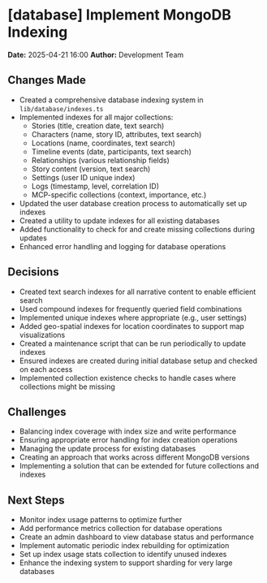 # [database] Implement MongoDB Indexing

**Date:** 2025-04-21 16:00
**Author:** Development Team

## Changes Made
- Created a comprehensive database indexing system in `lib/database/indexes.ts`
- Implemented indexes for all major collections:
  - Stories (title, creation date, text search)
  - Characters (name, story ID, attributes, text search)
  - Locations (name, coordinates, text search)
  - Timeline events (date, participants, text search)
  - Relationships (various relationship fields)
  - Story content (version, text search)
  - Settings (user ID unique index)
  - Logs (timestamp, level, correlation ID)
  - MCP-specific collections (context, importance, etc.)
- Updated the user database creation process to automatically set up indexes
- Created a utility to update indexes for all existing databases
- Added functionality to check for and create missing collections during updates
- Enhanced error handling and logging for database operations

## Decisions
- Created text search indexes for all narrative content to enable efficient search
- Used compound indexes for frequently queried field combinations
- Implemented unique indexes where appropriate (e.g., user settings)
- Added geo-spatial indexes for location coordinates to support map visualizations
- Created a maintenance script that can be run periodically to update indexes
- Ensured indexes are created during initial database setup and checked on each access
- Implemented collection existence checks to handle cases where collections might be missing

## Challenges
- Balancing index coverage with index size and write performance
- Ensuring appropriate error handling for index creation operations
- Managing the update process for existing databases
- Creating an approach that works across different MongoDB versions
- Implementing a solution that can be extended for future collections and indexes

## Next Steps
- Monitor index usage patterns to optimize further
- Add performance metrics collection for database operations
- Create an admin dashboard to view database status and performance
- Implement automatic periodic index rebuilding for optimization
- Set up index usage stats collection to identify unused indexes
- Enhance the indexing system to support sharding for very large databases
